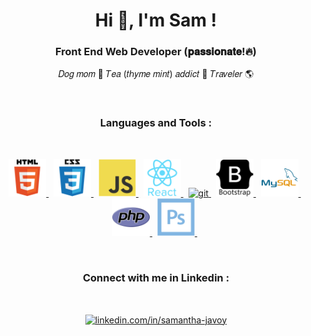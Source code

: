 <h1 align="center">Hi 👋, I'm Sam !</h1>
  <h3 align="center">Front End Web Developer (𝐩𝐚𝐬𝐬𝐢𝐨𝐧𝐚𝐭𝐞!🔥)</h3>
    <p align="center"> 𝐷𝑜𝑔 𝑚𝑜𝑚 🐶 𝑇𝑒𝑎 (𝑡ℎ𝑦𝑚𝑒 𝑚𝑖𝑛𝑡) 𝑎𝑑𝑑𝑖𝑐𝑡 🍵 𝑇𝑟𝑎𝑣𝑒𝑙𝑒𝑟 🌎 </p>
      <br>
  <h3 align="center">Languages and Tools :</h3>
      <br>
    <p align="center"> 
        <a href="https://www.w3.org/html/" target="_blank" rel="noreferrer"> 
          <img src="https://raw.githubusercontent.com/devicons/devicon/master/icons/html5/html5-original-wordmark.svg" alt="html5" 
            width="60" height="60"/> 
        </a> 
          &nbsp  
        <a href="https://www.w3schools.com/css/" target="_blank" rel="noreferrer"> 
           <img src="https://raw.githubusercontent.com/devicons/devicon/master/icons/css3/css3-original-wordmark.svg" alt="css3" width="60" height="60"/> 
        </a> 
          &nbsp
        <a href="https://developer.mozilla.org/en-US/docs/Web/JavaScript" target="_blank" rel="noreferrer"> 
          <img src="https://raw.githubusercontent.com/devicons/devicon/master/icons/javascript/javascript-original.svg" alt="javascript" 
            width="60" height="60"/>           
        </a>
          &nbsp
        <a href="https://reactjs.org/" target="_blank" rel="noreferrer"> 
          <img src="https://raw.githubusercontent.com/devicons/devicon/master/icons/react/react-original-wordmark.svg" 
           alt="react" width="60"   height="60"/> 
        </a>    
          &nbsp
        <a href="https://git-scm.com/" target="_blank" rel="noreferrer"> 
            <img src="https://www.vectorlogo.zone/logos/git-scm/git-scm-icon.svg" alt="git" width="60" height="60"/> 
        </a> 
          &nbsp
        <a href="https://getbootstrap.com" target="_blank" rel="noreferrer"> 
          <img src="https://raw.githubusercontent.com/devicons/devicon/master/icons/bootstrap/bootstrap-plain-wordmark.svg" alt="bootstrap" 
            width="60" height="60"/> 
        </a> 
          &nbsp
        <a href="https://www.mysql.com/" target="_blank" rel="noreferrer"> 
          <img src="https://raw.githubusercontent.com/devicons/devicon/master/icons/mysql/mysql-original-wordmark.svg" alt="mysql" 
            width="60" height="60"/> 
        </a> 
          &nbsp 
        <a href="https://www.php.net" target="_blank" rel="noreferrer"> 
          <img src="https://raw.githubusercontent.com/devicons/devicon/master/icons/php/php-original.svg" alt="php" width="60" height="60"/> 
        </a> 
          &nbsp
        <a href="https://www.photoshop.com/en" target="_blank" rel="noreferrer"> 
           <img src="https://raw.githubusercontent.com/devicons/devicon/master/icons/photoshop/photoshop-line.svg" alt="photoshop" 
              width="60" height="60"/> 
        </a> 
          &nbsp
      </p>
    <br>
  <h3 align="center">Connect with me in Linkedin :</h3>
    <br>
    <p align="center">
      <a href="https://linkedin.com/in/linkedin.com/in/samantha-javoy" target="blank">
        <img align="center" src="https://raw.githubusercontent.com/rahuldkjain/github-profile-readme-generator/master/src/images/icons/Social/linked-in-alt.svg" alt="linkedin.com/in/samantha-javoy" height="50" width="60" /></a>
     </p>
